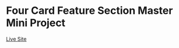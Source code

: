 # Four Card Feature Section Master Mini Project

<a href="https://ankitnsk178.github.io/Four-Card-Feature-Section-Master-Mini-Project/index.html">Live Site</a>